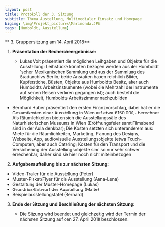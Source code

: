 ```yaml
---
layout: post
title: Protokoll der 3. Sitzung
subtitle: Thema Austellung, Multimedialer Einsatz und Homepage 
bigimg: \img\Projekt_pictures\Marimonda.JPG
tags: [Humboldt, Ausstellung]
---
```



** 3. Gruppensitzung am 14. April 2018**

1. **Präsentation der Rechercheergebnisse:**

   - Lukas Voit präsentiert die möglichen Leihgaben und Objekte für die Ausstellung: Leihstücke könnten bezogen werden aus der Humboldt´schen Mexikanischen Sammlung und aus der Sammlung des Stadtarchivs Berlin; beide Anstalten haben reichlich Bilder, Kupferstiche, Büsten, Objekte aus Humboldts Besitz, aber auch Humboldts Arbeitsinstrumente (wobei die Mehrzahl der Instrumente auf seinen Reisen verloren gegangen ist); auch besteht die Möglichkeit, Humboldts Arbeitszimmer nachzubilden 
  - Bernhard Huber präsentiert den ersten Finanzvorschlag, dabei hat er die Gesamtkosten einer Ausstellung in Wien auf etwa €150.000,- berechnet. Als Räumlichkeiten bieten sich die Ausstellungssäle des Naturhistorischen Museums in Wien (Eröffnungsfeier samt Filmabend sind in der Aula denkbar); Die Kosten setzten sich unteranderem aus: Miete für die Räumlichkeiten, Marketing, Planung des Designs, Webseite, App, audiovisuelle Ausstellungsobjekte (etwa Touch-Computer), aber auch Catering; Kosten für den Transport und die Versicherung der Ausstellungsobjekte sind so nur sehr schwer errechenbar, daher sind sie hier noch nicht miteinbezogen


2. **Aufgabenaufteilung bis zur nächsten Sitzung:**

  - Video-Trailer für die Ausstellung (Peter)
  - Muster-Plakat/Flyer für die Ausstellung (Anna-Lena)
  - Gestaltung der Muster-Homepage (Lukas)
  - Grundriss-Entwurf der Ausstellung (Malte)
  - Beispielausstellungstafel (Bernard)



3. **Ende der Sitzung und Beschließung der nächsten Sitzung**:

    - Die Sitzung wird beendet und gleichzeitig wird der Termin der nächsten Sitzung auf den 27. April 2018 beschlossen. 
    
    
                                                                